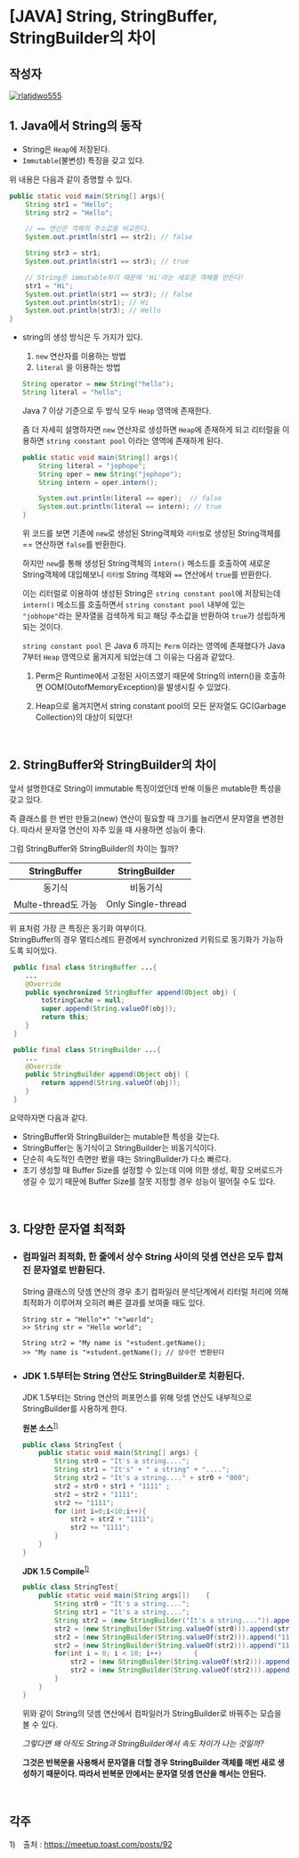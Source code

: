 # **[JAVA] String, StringBuffer, StringBuilder의 차이**

## 작성자
[![rlatjdwo555](https://avatars0.githubusercontent.com/u/28692938?s=100&v=4)](https://github.com/rlatjdwo555)

## 1. Java에서 String의 동작

- String은 `Heap`에 저장된다.
- `Immutable`(불변성) 특징을 갖고 있다.

위 내용은 다음과 같이 증명할 수 있다.
```java
public static void main(String[] args){
    String str1 = "Hello";
    String str2 = "Hello";

    // == 연산은 객체의 주소값을 비교한다. 
    System.out.println(str1 == str2); // false

    String str3 = str1;
    System.out.println(str1 == str3); // true

    // String은 immutable하기 때문에 'Hi'라는 새로운 객체를 만든다!
    str1 = "Hi";
    System.out.println(str1 == str3); // false
    System.out.println(str1); // Hi
    System.out.println(str3); // Hello
}

```
  
- string의 생성 방식은 두 가지가 있다.
    1. `new` 연산자를 이용하는 방법
    2. `literal` 을 이용하는 방법 
    ```java
    String operator = new String("hello");
    String literal = "hello";
    ```
    Java 7 이상 기준으로 두 방식 모두 `Heap` 영역에 존재한다.
    
    좀 더 자세히 설명하자면 `new` 연산자로 생성하면 `Heap`에 존재하게 되고 리터럴을 이용하면 `string constant pool` 이라는 영역에 존재하게 된다.

    ```java
    public static void main(String[] args){
        String literal = "jophope";
        String oper = new String("jophope");
        String intern = oper.intern();

        System.out.println(literal == oper);  // false
        System.out.println(literal == intern); // true 
    }
    ``` 
    위 코드를 보면 기존에 `new`로 생성된 String객체와 `리터럴`로 생성된 String객체를 == 연산하면 `false`를 반환한다.  
    
    하지만 `new`를 통해 생성된 String객체의 `intern()` 메소드를 호출하여 새로운 String객체에 대입해보니 `리터럴` String 객체와 `==` 연산에서 `true`를 반환한다. 

    이는 리터럴로 이용하여 생성된 String은 `string constant pool`에 저장되는데 `intern()` 메소드를 호출하면서 `string constant pool` 내부에 있는 `"jobhope"`라는 문자열을 검색하게 되고 해당 주소값을 반환하여 `true`가 성립하게 되는 것이다.

    `string constant pool` 은 Java 6 까지는 `Perm` 이라는 영역에 존재했다가 Java 7부터 `Heap` 영역으로 옮겨지게 되었는데 그 이유는 다음과 같았다. 

 
    1. Perm은 Runtime에서 고정된 사이즈였기 때문에 String의 intern()을 호출하면 OOM(OutofMemoryException)을 발생시킬 수 있었다. 

    2. Heap으로 옮겨지면서 string constant pool의 모든 문자열도 GC(Garbage Collection)의 대상이 되었다!


<br>

## 2. StringBuffer와 StringBuilder의 차이 

앞서 설명한대로 String이 immutable 특징이었던데 반해 이들은 mutable한 특성을 갖고 있다.

즉 클래스를 한 번만 만들고(new) 연산이 필요할 때 크기를 늘리면서 문자열을 변경한다. 따라서 문자열 연산이 자주 있을 때 사용하면 성능이 좋다.

그럼 StringBuffer와 StringBuilder의 차이는 뭘까?

|StringBuffer|StringBuilder|
|:---:|:---:|
|동기식|비동기식|
|Multe-thread도 가능|Only Single-thread|

위 표처럼 가장 큰 특징은 동기화 여부이다.   
StringBuffer의 경우 멀티스레드 환경에서 synchronized 키워드로 동기화가 가능하도록 되어있다. 

```java
 public final class StringBuffer ...{
    ...
    @Override
    public synchronized StringBuffer append(Object obj) {
        toStringCache = null;
        super.append(String.valueOf(obj));
        return this;
    }
 }

 public final class StringBuilder ...{
    ...
    @Override
    public StringBuilder append(Object obj) {
        return append(String.valueOf(obj));
    }
 }
```

요약하자면 다음과 같다.
 - StringBuffer와 StringBuilder는 mutable한 특성을 갖는다.
 - StringBuffer는 동기식이고 StringBuilder는 비동기식이다.
 - 단순히 속도적인 측면만 봤을 때는 StringBuilder가 다소 빠르다.
 - 초기 생성할 때 Buffer Size를 설정할 수 있는데 이에 의한 생성, 확장 오버로드가 생길 수 있기 때문에 Buffer Size를 잘못 지정할 경우 성능이 떨어질 수도 있다. 

<br>

 ## 3. 다양한 문자열 최적화 

- ### 컴파일러 최적화, 한 줄에서 상수 String 사이의 덧셈 연산은 모두 합쳐진 문자열로 반환된다.  

    String 클래스의 덧셈 연산의 경우 초기 컴파일러 분석단계에서 리터럴 처리에 의해 최적화가 이루어져 오히려 빠른 결과를 보여줄 때도 있다. 
    ```
    String str = "Hello"+" "+"world";
    >> String str = "Hello world";

    String str2 = "My name is "+student.getName(); 
    >> "My name is "+student.getName(); // 상수만 변환된다
    ```

- ### JDK 1.5부터는 String 연산도 StringBuilder로 치환된다. 
    JDK 1.5부터는 String 연산의 퍼포먼스를 위해 덧셈 연산도 내부적으로 StringBuilder를 사용하게 한다.

    **원본 소스**<sup>[1)](#ref1)</sup>
    ```java
    public class StringTest {  
        public static void main(String[] args) {  
            String str0 = "It's a string....";  
            String str1 = "It's" + " a string" + "....";  
            String str2 = "It's a string...." + str0 + "000";  
            str2 = str0 + str1 + "1111" ;        
            str2 = str2 + "1111";  
            str2 += "1111";        
            for (int i=0;i<10;i++){  
                str2 = str2 + "1111";  
                str2 += "1111";        
            }  
        }  
    }
    ```

    **JDK 1.5 Compile**<sup>[1)](#ref1)</sup>
    ```java
    public class StringTest{  
        public static void main(String args[])    {  
            String str0 = "It's a string....";  
            String str1 = "It's a string....";  
            String str2 = (new StringBuilder("It's a string....")).append(str0).append("000").toString();  
            str2 = (new StringBuilder(String.valueOf(str0))).append(str1).append("1111").toString();  
            str2 = (new StringBuilder(String.valueOf(str2))).append("1111").toString();  
            str2 = (new StringBuilder(String.valueOf(str2))).append("1111").toString();  
            for(int i = 0; i < 10; i++)        {  
                str2 = (new StringBuilder(String.valueOf(str2))).append("1111").toString();  
                str2 = (new StringBuilder(String.valueOf(str2))).append("1111").toString();  
            }  
        }  
    }
    ```

    위와 같이 String의 덧셈 연산에서 컴파일러가 StringBuilder로 바꿔주는 모습을 볼 수 있다. 

    _*그렇다면 왜 아직도 String과 StringBuilder에서 속도 차이가 나는 것일까?*_

    **그것은 반복문을 사용해서 문자열을 더할 경우 StringBuilder 객체를 매번 새로 생성하기 때문이다. 따라서 반복문 안에서는 문자열 덧셈 연산을 해서는 안된다.** 

<br>

 ## 각주
<a id="ref1"></a>
1)　출처 : https://meetup.toast.com/posts/92 